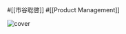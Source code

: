 #[[市谷聡啓]] #[[Product Management]]

![cover](https://m.media-amazon.com/images/I/41txD1eZGrL._SY291_BO1,204,203,200_QL40_ML2_.jpg)